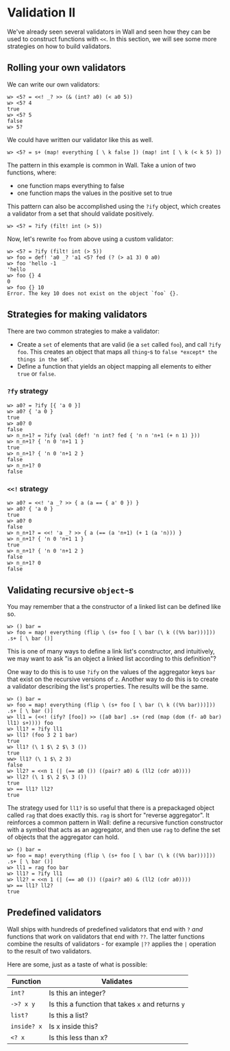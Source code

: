 # Validation II

We've already seen several validators in Wall and seen how they can be used to construct functions with `<<`.  In this section, we will see some more strategies on how to build validators.

## Rolling your own validators

We can write our own validators:

```
w> <5? = <<! _? >> (& (int? a0) (< a0 5))
w> <5? 4
true
w> <5? 5
false
w> 5?
```

We could have written our validator like this as well.

```
w> <5? = s+ (map! everything [ \ k false ]) (map! int [ \ k (< k 5) ])
```

The pattern in this example is common in Wall. Take a union of two functions, where:

- one function maps everything to false
- one function maps the values in the positive set to true

This pattern can also be accomplished using the `?ify` object, which creates a validator from a set that should validate positively.

```
w> <5? = ?ify (filt! int (> 5))
```

Now, let's rewrite `foo` from above using a custom validator:

```
w> <5? = ?ify (filt! int (> 5))
w> foo = def! 'a0 _? 'a1 <5? fed (? (> a1 3) 0 a0)
w> foo 'hello -1
'hello
w> foo {} 4
0
w> foo {} 10
Error. The key 10 does not exist on the object `foo` {}. 
```

## Strategies for making validators

There are two common strategies to make a validator:

- Create a `set` of elements that are valid (ie a `set` called `foo`), and call `?ify foo`. This creates an object that maps all `thing`-s to `false *except* the things in the `set`.
- Define a function that yields an object mapping all elements to either `true` or `false`.
 
### `?fy` strategy

```
w> a0? = ?ify [{ 'a 0 }]
w> a0? { 'a 0 }
true
w> a0? 0
false
w> n_n+1? = ?ify (val (def! 'n int? fed { 'n n 'n+1 (+ n 1) }))
w> n_n+1? { 'n 0 'n+1 1 }
true
w> n_n+1? { 'n 0 'n+1 2 }
false
w> n_n+1? 0
false
```
 
### `<<!` strategy

```
w> a0? = <<! 'a _? >> { a (a == { a' 0 }) }
w> a0? { 'a 0 }
true
w> a0? 0
false
w> n_n+1? = <<! 'a _? >> { a (== (a 'n+1) (+ 1 (a 'n))) }
w> n_n+1? { 'n 0 'n+1 1 }
true
w> n_n+1? { 'n 0 'n+1 2 }
false
w> n_n+1? 0
false
```

## Validating recursive `object`-s

You may remember that a the constructor of a linked list can be defined like so.

```
w> () bar =
w> foo = map! everything (flip \ (s+ foo [ \ bar (\ k ((%% bar)))])) .s+ [ \ bar ()]
```

This is one of many ways to define a link list's constructor, and intuitively, we may want to ask "is an object a linked list according to this definition"?

One way to do this is to use `?ify` on the values of the aggregator keys `bar` that exist on the recursive versions of `z`.  Another way to do this is to create a validator describing the list's properties.  The results will be the same.

```
w> () bar =
w> foo = map! everything (flip \ (s+ foo [ \ bar (\ k ((%% bar)))])) .s+ [ \ bar ()]
w> ll1 = (<<! (ify? [foo]) >> ([a0 bar] .s+ (red (map (dom (f- a0 bar) ll1) s+)))) foo
w> ll1? = ?ify ll1
w> ll1? (foo 3 2 1 bar)
true
w> ll1? (\ 1 $\ 2 $\ 3 ())
true
ww> ll1? (\ 1 $\ 2 3)
false
w> ll2? = <<n 1 (| (== a0 ()) ((pair? a0) & (ll2 (cdr a0))))
w> ll2? (\ 1 $\ 2 $\ 3 ())
true
w> == ll1? ll2?
true
```

The strategy used for `ll1?` is so useful that there is a prepackaged object called `rag` that does exactly this.  `rag` is short for "reverse aggregator".  It reinforces a common pattern in Wall: define a recursive function constructor with a symbol that acts as an aggregator, and then use `rag` to define the set of objects that the aggregator can hold.


```
w> () bar =
w> foo = map! everything (flip \ (s+ foo [ \ bar (\ k ((%% bar)))])) .s+ [ \ bar ()]
w> ll1 = rag foo bar
w> ll1? = ?ify ll1
w> ll2? = <<n 1 (| (== a0 ()) ((pair? a0) & (ll2 (cdr a0))))
w> == ll1? ll2?
true
```

## Predefined validators

Wall ships with hundreds of predefined validators that end with `?` *and* functions that work on validators that end with `??`.  The latter functions combine the results of validators - for example `|??` applies the `|` operation to the result of two validators.

Here are some, just as a taste of what is possible:

| Function        | Validates                                         |
| --------------- | ------------------------------------------------- |
| `int?`          | Is this an integer?                               |
| `->? x y`       | Is this a function that takes `x` and returns `y` |
| `list?`         | Is this a list?                                   |
| `inside? x`     | Is x inside this?                                 |
| `<? x`          | Is this less than x?                              | 